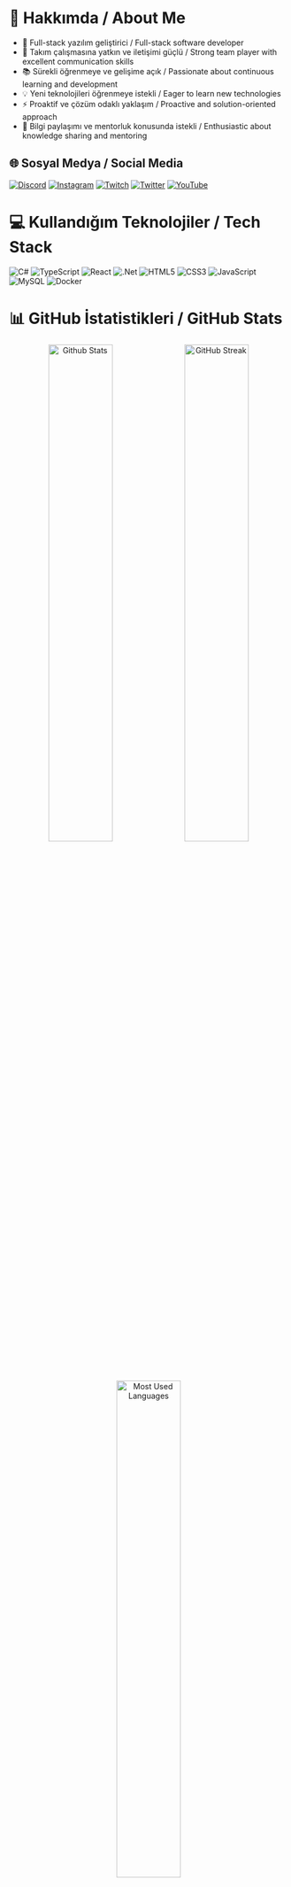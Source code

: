 # 💫 Hakkımda / About Me

- 🚀 Full-stack yazılım geliştirici / Full-stack software developer
- 👥 Takım çalışmasına yatkın ve iletişimi güçlü / Strong team player with excellent communication skills
- 📚 Sürekli öğrenmeye ve gelişime açık / Passionate about continuous learning and development
- 💡 Yeni teknolojileri öğrenmeye istekli / Eager to learn new technologies
- ⚡ Proaktif ve çözüm odaklı yaklaşım / Proactive and solution-oriented approach
- 🤝 Bilgi paylaşımı ve mentorluk konusunda istekli / Enthusiastic about knowledge sharing and mentoring

## 🌐 Sosyal Medya / Social Media
[![Discord](https://img.shields.io/badge/Discord-%237289DA.svg?logo=discord&logoColor=white)](https://discord.gg/y68R7arX) 
[![Instagram](https://img.shields.io/badge/Instagram-%23E4405F.svg?logo=Instagram&logoColor=white)](https://instagram.com/polegut/) 
[![Twitch](https://img.shields.io/badge/Twitch-%239146FF.svg?logo=Twitch&logoColor=white)](https://twitch.tv/polegut) 
[![Twitter](https://img.shields.io/badge/Twitter-%231DA1F2.svg?logo=Twitter&logoColor=white)](https://twitter.com/polegut) 
[![YouTube](https://img.shields.io/badge/YouTube-%23FF0000.svg?logo=YouTube&logoColor=white)](https://youtube.com/channel/UCHrgDXcBzj-zxO_zueRr1rg)

# 💻 Kullandığım Teknolojiler / Tech Stack
![C#](https://img.shields.io/badge/c%23-%23239120.svg?style=for-the-badge&logo=c-sharp&logoColor=white) 
![TypeScript](https://img.shields.io/badge/typescript-%23007ACC.svg?style=for-the-badge&logo=typescript&logoColor=white) 
![React](https://img.shields.io/badge/react-%2320232a.svg?style=for-the-badge&logo=react&logoColor=%2361DAFB)
![.Net](https://img.shields.io/badge/.NET-5C2D91?style=for-the-badge&logo=.net&logoColor=white)
![HTML5](https://img.shields.io/badge/html5-%23E34F26.svg?style=for-the-badge&logo=html5&logoColor=white) 
![CSS3](https://img.shields.io/badge/css3-%231572B6.svg?style=for-the-badge&logo=css3&logoColor=white)
![JavaScript](https://img.shields.io/badge/javascript-%23323330.svg?style=for-the-badge&logo=javascript&logoColor=%23F7DF1E)
![MySQL](https://img.shields.io/badge/mysql-%2300f.svg?style=for-the-badge&logo=mysql&logoColor=white)
![Docker](https://img.shields.io/badge/docker-%230db7ed.svg?style=for-the-badge&logo=docker&logoColor=white)

# 📊 GitHub İstatistikleri / GitHub Stats
<div align="center">
  <img src="https://github-readme-stats.vercel.app/api?username=emirdnz&theme=dark&hide_border=true&include_all_commits=true&count_private=true" width="48%" alt="Github Stats"/>
  <img src="https://github-readme-streak-stats.herokuapp.com/?user=emirdnz&theme=dark&hide_border=true" width="48%" alt="GitHub Streak"/>
  <img src="https://github-readme-stats.vercel.app/api/top-langs/?username=emirdnz&theme=dark&hide_border=true&include_all_commits=true&count_private=true&layout=compact" width="48%" alt="Most Used Languages"/>
</div>

## 🚀 Projelerim / My Projects

<table>
  <tr>
    <!-- 1. Proje -->
    <td width="50%" valign="top" style="background:linear-gradient(135deg,#232526 0%,#414345 100%); border:1px solid #30363d; border-radius:20px; padding:36px 32px 32px 32px; margin:0 8px 36px 0; box-shadow:0 6px 32px #00000044;">
      <div style="display:flex;align-items:center;gap:16px;margin-bottom:16px;">
        <img src="https://img.icons8.com/ios-filled/40/ffffff/bus.png" alt="bus icon"/>
        <span style="color:#fff; font-size:1.6em; font-weight:900; letter-spacing:1px; font-family:Segoe UI,Arial,sans-serif;">BUS-TICKET-SYSTEM</span>
      </div>
      <div>
      <div style="color:#b3bfc9; font-size:1.13em; margin-bottom:8px; font-weight:500;">
        Otobüs biletlerini çevrimiçi satma, rezervasyonları yönetme ve yolcu bilgilerini takip etme platformu.
      </div>
      <br>
      <div style="color:#b3bfc9; font-size:1.13em; margin-bottom:22px; font-weight:500;">
        Online bus ticket sales, reservation management, and passenger tracking platform.
      </div>
      <br>
      <div style="margin-bottom:18px;">
        <span style="display:inline-block;margin:3px;">
          <img src="https://img.shields.io/badge/React-20232A?style=for-the-badge&logo=react&logoColor=61DAFB"/>
        </span>
        <span style="display:inline-block;margin:3px;">
          <img src="https://img.shields.io/badge/TypeScript-007ACC?style=for-the-badge&logo=typescript&logoColor=white"/>
        </span>
        <span style="display:inline-block;margin:3px;">
          <img src="https://img.shields.io/badge/.NET-512BD4?style=for-the-badge&logo=dotnet&logoColor=white"/>
        </span>
        <span style="display:inline-block;margin:3px;">
          <img src="https://img.shields.io/badge/SQL%20Server-CC2927?style=for-the-badge&logo=microsoft-sql-server&logoColor=white"/>
        </span>
      </div>
      <br>
      <div style="margin-top:18px;">
        <span style="background:#21262d; border-radius:8px; padding:6px 16px; color:#7ee787; font-size:1.08em; font-weight:700; letter-spacing:0.5px;">
          📅 30.03.2026 <span style="color:#b3bfc9; font-size:0.95em;">| Tahmini Bitiş / Estimated Finish</span>
        </span>
        <br><br>
        <span style="background:#f85149; color:#fff; border-radius:8px; padding:6px 14px; font-size:1.08em; font-weight:700; display:inline-flex; align-items:center;">
          <img src="https://img.shields.io/badge/Development-grey?style=flat&logo=github" alt="development" style="margin-right:4px;"/>
          <img src="https://img.shields.io/badge/Geliştiriliyor-grey?style=flat&logo=github" alt="gelistiriliyor" style="margin-right:4px;"/>
          <br>
          <img src="https://img.shields.io/badge/In%20Progress-007bff?style=flat&logo=github&logoColor=white" alt="in progress" style="margin-right:4px;"/>
          <img src="https://img.shields.io/badge/Devam%20Ediyor-007bff?style=flat&logo=github&logoColor=white" alt="devam ediyor" style="margin-right:4px;"/>
          <div>
        </span>
      </div>
    </td>
    <!-- 2. Proje -->
    <td width="50%" valign="top" style="background:linear-gradient(135deg,#232526 0%,#414345 100%); border:1px solid #30363d; border-radius:20px; padding:36px 32px 32px 32px; margin:0 0 36px 8px; box-shadow:0 6px 32px #00000044;">
      <div style="display:flex;align-items:center;gap:16px;margin-bottom:16px;">
        <img src="https://img.icons8.com/ios-filled/40/ffffff/bank.png" alt="bank icon"/>
        <span style="color:#fff; font-size:1.6em; font-weight:900; letter-spacing:1px; font-family:Segoe UI,Arial,sans-serif;">BANK-SYSTEM</span>
      </div>
      <div style="color:#b3bfc9; font-size:1.13em; margin-bottom:8px; font-weight:500;">
        Hesap açma, bakiye sorgulama, para yatırma/çekme ve müşteri işlemlerini yöneten temel bankacılık modülü.
      </div>
      <br>
      <div style="color:#b3bfc9; font-size:1.13em; margin-bottom:22px; font-weight:500;">
        Basic banking module for account opening, balance inquiry, deposit/withdrawal, and customer operations.
      </div>
      <br>
      <div style="margin-bottom:18px;">
        <span style="display:inline-block;margin:3px;">
          <img src="https://img.shields.io/badge/React-20232A?style=for-the-badge&logo=react&logoColor=61DAFB"/>
        </span>
        <span style="display:inline-block;margin:3px;">
          <img src="https://img.shields.io/badge/TypeScript-007ACC?style=for-the-badge&logo=typescript&logoColor=white"/>
        </span>
        <span style="display:inline-block;margin:3px;">
          <img src="https://img.shields.io/badge/.NET-512BD4?style=for-the-badge&logo=dotnet&logoColor=white"/>
        </span>
        <span style="display:inline-block;margin:3px;">
          <img src="https://img.shields.io/badge/SQL%20Server-CC2927?style=for-the-badge&logo=microsoft-sql-server&logoColor=white"/>
        </span>
      </div>
      <br>
      <div style="margin-top:18px;">
        <span style="background:#21262d; border-radius:8px; padding:6px 16px; color:#7ee787; font-size:1.08em; font-weight:700; letter-spacing:0.5px;">
          📅 30.03.2026 <span style="color:#b3bfc9; font-size:0.95em;">| Tahmini Bitiş / Estimated Finish</span>
        </span>
        <br><br>
        <span style="background:#f85149; color:#fff; border-radius:8px; padding:6px 14px; font-size:1.08em; font-weight:700; display:inline-flex; align-items:center;">
          <img src="https://img.shields.io/badge/Development-grey?style=flat&logo=github" alt="development" style="margin-right:4px;"/>
          <img src="https://img.shields.io/badge/Geliştiriliyor-grey?style=flat&logo=github" alt="gelistiriliyor" style="margin-right:4px;"/>
          <img src="https://img.shields.io/badge/In%20Progress-007bff?style=flat&logo=github&logoColor=white" alt="in progress" style="margin-right:4px;"/>
        </span>
      </div>
    </td>
  </tr>
  <!-- Diğer projeleri de aynı şablonla, Türkçe ve İngilizce açıklama ile, badge ve "Tamamlanmadı / Not Completed" etiketiyle ekleyin. -->
</table>

